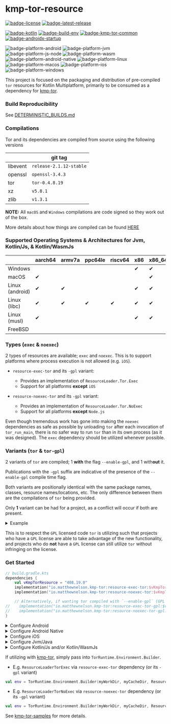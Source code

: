 # kmp-tor-resource
[![badge-license]][url-license]
[![badge-latest-release]][url-latest-release]

[![badge-kotlin]][url-kotlin]
[![badge-build-env]][url-build-env]
[![badge-kmp-tor-common]][url-kmp-tor-common]
[![badge-androidx-startup]][url-androidx-startup]

![badge-platform-android]
![badge-platform-jvm]
![badge-platform-js-node]
![badge-platform-wasm]
![badge-platform-android-native]
![badge-platform-linux]
![badge-platform-macos]
![badge-platform-ios]
![badge-platform-windows]

This project is focused on the packaging and distribution of pre-compiled `tor` resources 
for Kotlin Multiplatform, primarily to be consumed as a dependency for [kmp-tor][url-kmp-tor].

### Build Reproducibility

See [DETERMINISTIC_BUILDS.md](docs/DETERMINISTIC_BUILDS.md)

### Compilations

Tor and its dependencies are compiled from source using the following versions

<!-- TAG_VERSION -->
<!-- TAG_DEPENDENCIES -->

|          | git tag                 |
|----------|-------------------------|
| libevent | `release-2.1.12-stable` |
| openssl  | `openssl-3.4.3`         |
| tor      | `tor-0.4.8.19`          |
| xz       | `v5.8.1`                |
| zlib     | `v1.3.1`                |

**NOTE:** All `macOS` and `Windows` compilations are code signed so they work out of the box.

More details about how things are compiled can be found [HERE](docs/COMPILATION_DETAILS.md)

### Supported Operating Systems & Architectures for Jvm, Kotlin/Js, & Kotlin/WasmJs

|                 | aarch64 | armv7a | ppc64le | riscv64 | x86 | x86_64 |
|-----------------|---------|--------|---------|---------|-----|--------|
| Windows         |         |        |         |         | ✔   | ✔      |
| macOS           | ✔       |        |         |         |     | ✔      |
| Linux (android) | ✔       | ✔      |         |         | ✔   | ✔      |
| Linux (libc)    | ✔       | ✔      | ✔       | ✔       | ✔   | ✔      |
| Linux (musl)    | ✔       |        |         |         | ✔   | ✔      |
| FreeBSD         |         |        |         |         |     |        |

### Types (`exec` & `noexec`)

2 types of resources are available; `exec` and `noexec`. This is to support platforms where process 
execution is not allowed (e.g. `iOS`).

- `resource-exec-tor` and its `-gpl` variant:
    - Provides an implementation of `ResourceLoader.Tor.Exec`
    - Support for all platforms **except** `iOS`

- `resource-noexec-tor` and its `-gpl` variant:
    - Provides an implementation of `ResourceLoader.Tor.NoExec`
    - Support for all platforms **except** `Node.js`

Even though tremendous work has gone into making the `noexec` dependencies as safe as possible by 
unloading `tor` after each invocation of `tor_run_main`, there is no safer way to run `tor` than in 
its own process (as it was designed). The `exec` dependency should be utilized whenever possible.

### Variants (`tor` & `tor-gpl`)

2 variants of `tor` are compiled; 1 **with** the flag `--enable-gpl`, and 1 with**out** it.

Publications with the `-gpl` suffix are indicative of the presence of the `--enable-gpl` compile 
time flag.

Both variants are positionally identical with the same package names, classes, resource 
names/locations, etc. The only difference between them are the compilations of `tor` being provided.

Only **1** variant can be had for a project, as a conflict will occur if both are present.

<details>
    <summary>Example</summary>

`build.gradle.kts`
```kotlin
// BAD
dependencies {
    implementation("io.matthewnelson.kmp-tor:resource-exec-tor:$vKmpTorResource")
    implementation("io.matthewnelson.kmp-tor:resource-exec-tor-gpl:$vKmpTorResource")
}

// BAD
dependencies {
    implementation("io.matthewnelson.kmp-tor:resource-exec-tor:$vKmpTorResource")
    implementation("io.matthewnelson.kmp-tor:resource-noexec-tor-gpl:$vKmpTorResource")
}

// GOOD! (non-gpl)
dependencies {
    implementation("io.matthewnelson.kmp-tor:resource-exec-tor:$vKmpTorResource")
    implementation("io.matthewnelson.kmp-tor:resource-noexec-tor:$vKmpTorResource")
}

// GOOD! (gpl)
dependencies {
    implementation("io.matthewnelson.kmp-tor:resource-exec-tor-gpl:$vKmpTorResource")
    implementation("io.matthewnelson.kmp-tor:resource-noexec-tor-gpl:$vKmpTorResource")
}
```

</details>

This is to respect the `GPL` licensed code `tor` is utilizing such that projects who 
have a `GPL` license are able to take advantage of the new functionality, and projects who do 
**not** have a `GPL` license can still utilize `tor` without infringing on the license.

### Get Started

<!-- TAG_VERSION -->

```kotlin
// build.gradle.kts
dependencies {
    val vKmpTorResource = "408.19.0"
    implementation("io.matthewnelson.kmp-tor:resource-exec-tor:$vKmpTorResource")
    implementation("io.matthewnelson.kmp-tor:resource-noexec-tor:$vKmpTorResource")

    // Alternatively, if wanting tor compiled with `--enable-gpl` (GPL v3 licensed code)
//    implementation("io.matthewnelson.kmp-tor:resource-exec-tor-gpl:$vKmpTorResource")
//    implementation("io.matthewnelson.kmp-tor:resource-noexec-tor-gpl:$vKmpTorResource")
}
```

<details>
    <summary>Configure Android</summary>

Some additional configuration may be necessary for your Android application.

- If utilizing the `-exec` Android dependency, `tor` compilations must be extracted to the
  `ApplicationInfo.nativeLibraryDir` when the application is installed:
  ```kotlin
  // build.gradle.kts
  android {
      packaging {
          jniLibs.useLegacyPackaging = true
      }
  }
  ```
  ```kotlin
  // gradle.properties
  android.bundle.enableUncompressedNativeLibs=false
  ```

- If running unit tests for Android (not device/emulator), add the following dependency which 
  will provide the desktop compilations and use them in lieu of the `android` compilations.
  ```kotlin
  // build.gradle.kts
  dependencies {
      testImplementation("io.matthewnelson.kmp-tor:resource-android-unit-test-tor:$vKmpTorResource")
  
      // Alternatively, if using the `-gpl` variants
  //    testImplementation("io.matthewnelson.kmp-tor:resource-android-unit-test-tor-gpl:$vKmpTorResource")
  }
  ```

- Optionally, configure splits for each ABI:
  ```kotlin
  // build.gradle.kts
  android {
      splits {
          abi {
              isEnable = true
              reset()
              include("x86", "armeabi-v7a", "arm64-v8a", "x86_64")
              isUniversalApk = true
          }
      }
  }
  ```

</details>

<details>
    <summary>Configure Android Native</summary>

Some additional configuration is necessary for your **Android** application. `tor` compilations are not 
shipped with the `resource-exec-tor{-gpl}` or `resource-noexec-tor{-gpl}` Android **Native** dependencies, 
they are packaged separately in an `.aar` and expected to be present at runtime.

- If utilizing the `resource-exec-tor{-gpl}` Android **Native** dependency:
    - Add `tor` compilations to your **Android** application:
      ```kotlin
      // build.gradle.kts
      dependencies {
          implementation("io.matthewnelson.kmp-tor:resource-compilation-exec-tor:$vKmpTorResource")

          // Alternatively, if using the `-gpl` variants
      //    implementation("io.matthewnelson.kmp-tor:resource-compilation-exec-tor-gpl:$vKmpTorResource")
      }
      ```
    - The `tor` compilations must be extracted to the `ApplicationInfo.nativeLibraryDir` when the 
      application is installed:
      ```kotlin
      // build.gradle.kts
      android {
          packaging {
              jniLibs.useLegacyPackaging = true
          }
      }
      ```
      ```kotlin
      // gradle.properties
      android.bundle.enableUncompressedNativeLibs=false
      ```

- If utilizing the `resource-noexec-tor{-gpl}` Android **Native** dependency:
    - Add `libtor` compilations to your **Android** application:
      ```kotlin
      // build.gradle.kts
      dependencies {
          implementation("io.matthewnelson.kmp-tor:resource-compilation-lib-tor:$vKmpTorResource")

          // Alternatively, if using the `-gpl` variants
      //    implementation("io.matthewnelson.kmp-tor:resource-compilation-lib-tor-gpl:$vKmpTorResource")
      }
      ```

- Optionally, configure splits for each ABI:
  ```kotlin
  // build.gradle.kts
  android {
      splits {
          abi {
              isEnable = true
              reset()
              include("x86", "armeabi-v7a", "arm64-v8a", "x86_64")
              isUniversalApk = true
          }
      }
  }
  ```

</details>

<details>
    <summary>Configure iOS</summary>

See the [frameworks gradle plugin README](library/resource-frameworks-gradle-plugin/README.md) for more details.

</details>

<details>
    <summary>Configure Jvm/Java</summary>

See the [filterjar gradle plugin README](library/resource-filterjar-gradle-plugin/README.md) for more details.

</details>

<details>
    <summary>Configure Kotlin/Js and/or Kotlin/WasmJs</summary>

See the [npmjs README](library/npmjs/README.md) for more details.

</details>

If utilizing with [kmp-tor][url-kmp-tor], simply pass into `TorRuntime.Environment.Builder`.

- E.g. `ResourceLoaderTorExec` via `resource-exec-tor` dependency (or its `-gpl` variant)
```kotlin
val env = TorRuntime.Environment.Builder(myWorkDir, myCacheDir, ResourceLoaderTorExec::getOrCreate)
```
- E.g. `ResourceLoaderTorNoExec` via `resource-noexec-tor` dependency (or its `-gpl` variant)
```kotlin
val env = TorRuntime.Environment.Builder(myWorkDir, myCacheDir, ResourceLoaderTorNoExec::getOrCreate)
```

See [kmp-tor-samples][url-kmp-tor-samples] for more details.

<!-- TAG_VERSION -->
[badge-latest-release]: https://img.shields.io/badge/latest--release-408.19.0-5d2f68.svg?logo=torproject&style=flat&logoColor=5d2f68
[badge-license]: https://img.shields.io/badge/license-Apache%20License%202.0-blue.svg?style=flat

<!-- TAG_DEPENDENCIES -->
[badge-androidx-startup]: https://img.shields.io/badge/androidx.startup-1.1.1-6EDB8D.svg?logo=android
[badge-kotlin]: https://img.shields.io/badge/kotlin-2.2.20-blue.svg?logo=kotlin
[badge-build-env]: https://img.shields.io/badge/build--env-0.4.1-blue.svg?logo=docker
[badge-kmp-tor-common]: https://img.shields.io/badge/kmp--tor--common-2.4.1-blue.svg?style=flat

<!-- TAG_PLATFORMS -->
[badge-platform-android]: http://img.shields.io/badge/-android-6EDB8D.svg?style=flat
[badge-platform-jvm]: http://img.shields.io/badge/-jvm-DB413D.svg?style=flat
[badge-platform-js]: http://img.shields.io/badge/-js-F8DB5D.svg?style=flat
[badge-platform-js-node]: https://img.shields.io/badge/-nodejs-68a063.svg?style=flat
[badge-platform-linux]: http://img.shields.io/badge/-linux-2D3F6C.svg?style=flat
[badge-platform-macos]: http://img.shields.io/badge/-macos-111111.svg?style=flat
[badge-platform-ios]: http://img.shields.io/badge/-ios-CDCDCD.svg?style=flat
[badge-platform-tvos]: http://img.shields.io/badge/-tvos-808080.svg?style=flat
[badge-platform-watchos]: http://img.shields.io/badge/-watchos-C0C0C0.svg?style=flat
[badge-platform-wasm]: https://img.shields.io/badge/-wasm-624FE8.svg?style=flat
[badge-platform-wasi]: https://img.shields.io/badge/-wasi-18a033.svg?style=flat
[badge-platform-windows]: http://img.shields.io/badge/-windows-4D76CD.svg?style=flat
[badge-platform-android-native]: http://img.shields.io/badge/-android--native-6EDB8D.svg?style=flat

[url-androidx-startup]: https://developer.android.com/jetpack/androidx/releases/startup
[url-build-env]: https://github.com/05nelsonm/build-env
[url-latest-release]: https://github.com/05nelsonm/kmp-tor-resource/releases/latest
[url-license]: https://www.apache.org/licenses/LICENSE-2.0.html
[url-kotlin]: https://kotlinlang.org
[url-kmp-tor]: https://github.com/05nelsonm/kmp-tor
[url-kmp-tor-common]: https://github.com/05nelsonm/kmp-tor-common
[url-kmp-tor-samples]: https://github.com/05nelsonm/kmp-tor-samples
